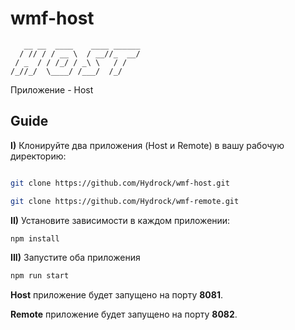 # wmf-host

```ascii
   __ __  ____    ____ ______
  / // / / __ \  / __//_  __/
 / _  / / /_/ / _\ \   / /    
/_//_/  \____/ /___/  /_/     
```

Приложение - Host

## Guide

**I)** Клонируйте два приложения (Host и Remote) в вашу рабочую директорию:

```bash

git clone https://github.com/Hydrock/wmf-host.git

git clone https://github.com/Hydrock/wmf-remote.git

```

**II)** Установите зависимости в каждом приложении:

```bash
npm install
```

**III)** Запустите оба приложения 

```bash
npm run start
```

**Host** приложение будет запущено на порту **8081**.

**Remote** приложение будет запущено на порту **8082**.
